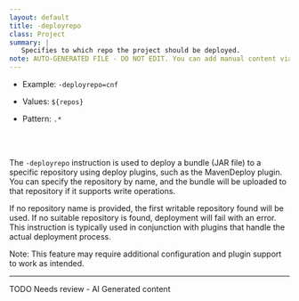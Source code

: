 ```yaml
---
layout: default
title: -deployrepo
class: Project
summary: |
   Specifies to which repo the project should be deployed.
note: AUTO-GENERATED FILE - DO NOT EDIT. You can add manual content via same filename in ext folder. 
---
```


- Example: `-deployrepo=cnf`

- Values: `${repos}`

- Pattern: `.*`

<!-- Manual content from: ext/deployrepo.md --><br /><br />


The `-deployrepo` instruction is used to deploy a bundle (JAR file) to a specific repository using deploy plugins, such as the MavenDeploy plugin. You can specify the repository by name, and the bundle will be uploaded to that repository if it supports write operations.

If no repository name is provided, the first writable repository found will be used. If no suitable repository is found, deployment will fail with an error. This instruction is typically used in conjunction with plugins that handle the actual deployment process.

Note: This feature may require additional configuration and plugin support to work as intended.


<hr />
TODO Needs review - AI Generated content
